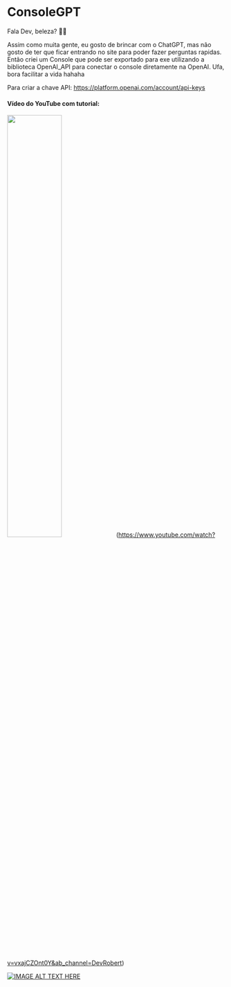 
# ConsoleGPT

Fala Dev, beleza? 🚀🚀

Assim como muita gente, eu gosto de brincar com o ChatGPT, mas não gosto de ter que ficar entrando no site para poder fazer perguntas rapidas. Então criei um Console que pode ser exportado para exe utilizando a biblioteca OpenAI_API para conectar o console diretamente na OpenAI. Ufa, bora facilitar a vida hahaha

Para criar a chave API: https://platform.openai.com/account/api-keys

#### Vídeo do YouTube com tutorial:
<img src="https://ik.imagekit.io/ikmedia/women-dress-2.jpg" width="50%"  height="50%" />(https://www.youtube.com/watch?v=vxajCZOnt0Y&ab_channel=DevRobert)

[![IMAGE ALT TEXT HERE](https://i.ytimg.com/vi/vxajCZOnt0Y/maxresdefault.jpg)](https://www.youtube.com/watch?v=vxajCZOnt0Y&ab_channel=DevRobert)

